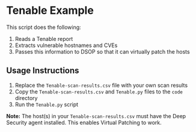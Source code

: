 # Tenable Example

This script does the following:

1. Reads a Tenable report
2. Extracts vulnerable hostnames and CVEs
3. Passes this information to DSOP so that it can virtually patch the hosts

## Usage Instructions

1. Replace the `Tenable-scan-results.csv` file with your own scan results
2. Copy the `Tenable-scan-results.csv` and `Tenable.py` files to the  `code` directory
3. Run the `Tenable.py` script

**Note:** The host(s) in your `Tenable-scan-results.csv` must have the Deep Security agent installed. This enables Virtual Patching to work.